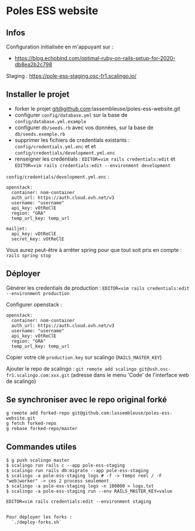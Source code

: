 # Poles ESS website

## Infos

Configuration initialisée en m'appuyant sur :
- https://blog.echobind.com/optimal-ruby-on-rails-setup-for-2020-db8ea2b2c798

Staging : https://pole-ess-staging.osc-fr1.scalingo.io/

## Installer le projet

- forker le projet git@github.com:lassembleuse/poles-ess-website.git
- configurer `config/database.yml` sur la base de `config/database.yml.example`
- configurer `db/seeds.rb` avec vos données, sur la base de `db/seeds.exemple.rb`
- supprimer les fichiers de credentials existants : `config/credentials.yml.enc` et  et `config/credentials/development.yml.enc` 
- renseigner les credentials : `EDITOR=vim rails credentials:edit` et `EDITOR=vim rails credentials:edit --environment development`

`config/credentials/development.yml.enc` :
```
openstack:
  container: nom-container
  auth_url: https://auth.cloud.ovh.net/v3
  username: "username"
  api_key: vOtReClE
  region: "GRA"
  temp_url_key: temp_url

mailjet:
  api_key: vOtReClE
  secret_key: vOtReClE
```

Vous aurez peut-être à arrêter spring pour que tout soit pris en compte :
`rails spring stop`

## Déployer

Générer les credentials de production : 
`EDITOR=vim rails credentials:edit --environment production`

Configurer openstack :

```
openstack:
  container: nom-container
  auth_url: https://auth.cloud.ovh.net/v3
  username: "username"
  api_key: vOtReClE
  region: "GRA"
  temp_url_key: temp_url
```

Copier votre clé `production.key` sur scalingo (`RAILS_MASTER_KEY`)

Ajouter le repo de scalingo : ` git remote add scalingo git@ssh.osc-fr1.scalingo.com:xxx.git `  (adresse dans le menu 'Code' de l'interface web de scalingo)

## Se synchroniser avec le repo original forké

```
g remote add forked-repo git@github.com:lassembleuse/poles-ess-website.git
g fetch forked-repo
g rebase forked-repo/master
```



## Commandes utiles

```
$ g push scalingo master
$ scalingo run rails c --app pole-ess-staging
$ scalingo run rails db:migrate --app pole-ess-staging
$ scalingo -a pole-ess-staging logs # -f -> temps reel / -F "web|worker" -> ces 2 process seulement
$ scalingo -a pole-ess-staging logs -n 100000 > logs.txt
$ scalingo -a pole-ess-staging run --env RAILS_MASTER_KEY=value

EDITOR=vim rails credentials:edit --environment staging


Pour déployer les forks :
  `./deploy-forks.sh`
